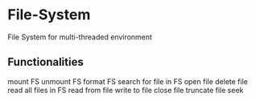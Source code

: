 # File-System
File System for multi-threaded environment  
## Functionalities 
  mount FS
  unmount FS
  format FS
  search for file in FS
  open file
  delete file
  read all files in FS
  read from file
  write to file
  close file
  truncate file
  seek
  

